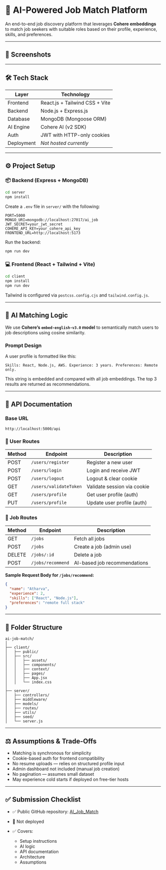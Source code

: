 # 💼 AI-Powered Job Match Platform

An end-to-end job discovery platform that leverages **Cohere embeddings** to match job seekers with suitable roles based on their profile, experience, skills, and preferences.

---

## 📸 Screenshots



---

## 🛠 Tech Stack

| Layer        | Technology                  |
|--------------|-----------------------------|
| Frontend     | React.js + Tailwind CSS + Vite |
| Backend      | Node.js + Express.js        |
| Database     | MongoDB (Mongoose ORM)      |
| AI Engine    | Cohere AI (v2 SDK)          |
| Auth         | JWT with HTTP-only cookies  |
| Deployment   | _Not hosted currently_      |

---

## ⚙️ Project Setup

### 📦 Backend (Express + MongoDB)

```bash
cd server
npm install
````

Create a `.env` file in `server/` with the following:

```env
PORT=5000
MONGO_URI=mongodb://localhost:27017/ai_job
JWT_SECRET=your_jwt_secret
COHERE_API_KEY=your_cohere_api_key
FRONTEND_URL=http://localhost:5173
```

Run the backend:

```bash
npm run dev
```

### 💻 Frontend (React + Tailwind + Vite)

```bash
cd client
npm install
npm run dev
```

Tailwind is configured via `postcss.config.cjs` and `tailwind.config.js`.

---

## 🧠 AI Matching Logic

We use **Cohere’s `embed-english-v3.0` model** to semantically match users to job descriptions using cosine similarity.

### Prompt Design

A user profile is formatted like this:

```
Skills: React, Node.js, AWS. Experience: 3 years. Preferences: Remote only.
```

This string is embedded and compared with all job embeddings. The top 3 results are returned as recommendations.

---

## 📡 API Documentation

### Base URL

```
http://localhost:5000/api
```

### 👤 User Routes

| Method | Endpoint               | Description                 |
| ------ | ---------------------- | --------------------------- |
| POST   | `/users/register`      | Register a new user         |
| POST   | `/users/login`         | Login and receive JWT       |
| POST   | `/users/logout`        | Logout & clear cookie       |
| GET    | `/users/validateToken` | Validate session via cookie |
| GET    | `/users/profile`       | Get user profile (auth)     |
| PUT    | `/users/profile`       | Update user profile (auth)  |

### 💼 Job Routes

| Method | Endpoint          | Description                  |
| ------ | ----------------- | ---------------------------- |
| GET    | `/jobs`           | Fetch all jobs               |
| POST   | `/jobs`           | Create a job (admin use)     |
| DELETE | `/jobs/:id`       | Delete a job                 |
| POST   | `/jobs/recommend` | AI-based job recommendations |

**Sample Request Body for `/jobs/recommend`:**

```json
{
  "name": "Atharva",
  "experience": 2,
  "skills": ["React", "Node.js"],
  "preferences": "remote full stack"
}
```

---

## 🧱 Folder Structure

```
ai-job-match/
│
├── client/
│   ├── public/
│   ├── src/
│   │   ├── assets/
│   │   ├── components/
│   │   ├── context/
│   │   ├── pages/
│   │   ├── App.jsx
│   │   └── index.css
│
├── server/
│   ├── controllers/
│   ├── middleware/
│   ├── models/
│   ├── routes/
│   ├── utils/
│   ├── seed/
│   └── server.js
```

---

## ⚖️ Assumptions & Trade-Offs

* Matching is synchronous for simplicity
* Cookie-based auth for frontend compatibility
* No resume uploads — relies on structured profile input
* Admin dashboard not included (manual job creation)
* No pagination — assumes small dataset
* May experience cold starts if deployed on free-tier hosts

---

## ✅ Submission Checklist

* ✅ Public GitHub repository: [AI\_Job\_Match](https://github.com/atharva-narkhede/AI_Job_Match)
* 🚫 Not deployed
* ✅ Covers:

  * Setup instructions
  * AI logic
  * API documentation
  * Architecture
  * Assumptions

